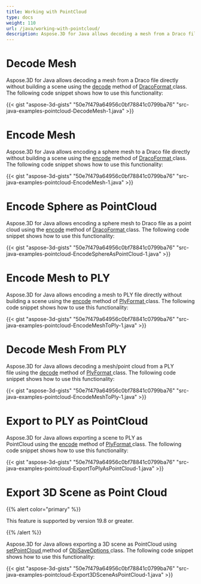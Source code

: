```yaml
---
title: Working with PointCloud
type: docs
weight: 110
url: /java/working-with-pointcloud/
description: Aspose.3D for Java allows decoding a mesh from a Draco file directly without building a scene using the decode method of DracoFormat class.
---
```


# **Decode Mesh**
Aspose.3D for Java allows decoding a mesh from a Draco file directly without building a scene using the [decode](https://reference.aspose.com/3d/java/com.aspose.threed/DracoFormat#decode-java.lang.String-) method of [DracoFormat ](https://reference.aspose.com/3d/java/com.aspose.threed/DracoFormat)class. The following code snippet shows how to use this functionality:



{{< gist "aspose-3d-gists" "50e7f479a64956c0bf78841c0799ba76" "src-java-examples-pointcloud-DecodeMesh-1.java" >}}
# **Encode Mesh**
Aspose.3D for Java allows encoding a sphere mesh to a Draco file directly without building a scene using the [encode](https://reference.aspose.com/3d/java/com.aspose.threed/DracoFormat#encode-com.aspose.threed.Entity-java.lang.String-) method of [DracoFormat ](https://reference.aspose.com/3d/java/com.aspose.threed/DracoFormat)class. The following code snippet shows how to use this functionality:



{{< gist "aspose-3d-gists" "50e7f479a64956c0bf78841c0799ba76" "src-java-examples-pointcloud-EncodeMesh-1.java" >}}
# **Encode Sphere as PointCloud**
Aspose.3D for Java allows encoding a sphere mesh to Draco file as a point cloud using the [encode](https://reference.aspose.com/3d/java/com.aspose.threed/DracoFormat#encode-com.aspose.threed.Entity-java.lang.String-com.aspose.threed.DracoSaveOptions-) method of [DracoFormat ](https://reference.aspose.com/3d/java/com.aspose.threed/DracoFormat)class. The following code snippet shows how to use this functionality:



{{< gist "aspose-3d-gists" "50e7f479a64956c0bf78841c0799ba76" "src-java-examples-pointcloud-EncodeSphereAsPointCloud-1.java" >}}
# **Encode Mesh to PLY**
Aspose.3D for Java allows encoding a mesh to PLY file directly without building a scene using the [encode](https://reference.aspose.com/3d/java/com.aspose.threed/PlyFormat#encode-com.aspose.threed.Entity-java.lang.String-) method of [PlyFormat ](https://reference.aspose.com/3d/java/com.aspose.threed/PlyFormat)class. The following code snippet shows how to use this functionality:



{{< gist "aspose-3d-gists" "50e7f479a64956c0bf78841c0799ba76" "src-java-examples-pointcloud-EncodeMeshToPly-1.java" >}}
# **Decode Mesh From PLY**
Aspose.3D for Java allows decoding a mesh/point cloud from a PLY file using the [decode](https://reference.aspose.com/3d/java/com.aspose.threed/PlyFormat#decode-java.lang.String-) method of [PlyFormat ](https://reference.aspose.com/3d/java/com.aspose.threed/PlyFormat)class. The following code snippet shows how to use this functionality:



{{< gist "aspose-3d-gists" "50e7f479a64956c0bf78841c0799ba76" "src-java-examples-pointcloud-EncodeMeshToPly-1.java" >}}
# **Export to PLY as PointCloud**
Aspose.3D for Java allows exporting a scene to PLY as PointCloud using the [encode](https://reference.aspose.com/3d/java/com.aspose.threed/PlyFormat#encode-com.aspose.threed.Entity-java.lang.String-com.aspose.threed.PlySaveOptions-) method of [PlyFormat ](https://reference.aspose.com/3d/java/com.aspose.threed/PlyFormat)class. The following code snippet shows how to use this functionality:



{{< gist "aspose-3d-gists" "50e7f479a64956c0bf78841c0799ba76" "src-java-examples-pointcloud-ExportToPlyAsPointCloud-1.java" >}}
# **Export 3D Scene as Point Cloud**
{{% alert color="primary" %}} 

This feature is supported by version 19.8 or greater.

{{% /alert %}} 

Aspose.3D for Java allows exporting a 3D scene as PointCloud using [setPointCloud ](https://reference.aspose.com/3d/java/com.aspose.threed/ObjSaveOptions#setPointCloud-boolean-)method of [ObjSaveOptions ](https://reference.aspose.com/3d/java/com.aspose.threed/ObjSaveOptions)class. The following code snippet shows how to use this functionality:

{{< gist "aspose-3d-gists" "50e7f479a64956c0bf78841c0799ba76" "src-java-examples-pointcloud-Export3DSceneAsPointCloud-1.java" >}}
